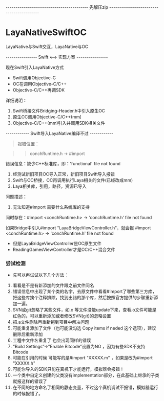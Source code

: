  ------------------------------------------ 先解压zip ------------------------------------------ 

# LayaNativeSwiftOC
LayaNative与Swift交互，LayaNative与OC

---------------- Swift <--> 实现方案 ---------------- 

现在Swift引入LayaNative方式
+ Swift调用Objective-C
+ OC在调用Objective-C/C++
+ Objective-C/C++再调SDK

详细说明：
1. Swift桥接文件Bridging-Header.h中引入原生OC
2. 原生OC调用Objective-C/C++(mm)
3. Objective-C/C++(mm)引入并调用SDK相关文件

------------ Swift导入LayaNative编译不过 ------------

>报错位置：

>> conchRuntime.h  ->  #import <functional>

错误信息：缺少C++标准库，即：'functional' file not found

1. 经测试新旧项目OC导入正常，新旧项目Swift导入报错
2. Swift与OC桥接，OC再调用执行Laya相关的文件(已经改成mm)
3. Laya相关库，引用，路径，资源已导入

问题描述：
1. 无法知道#import <functional>需要什么系统库的支持
  
同时存在：#import <conchRuntime.h> -> 'conchRuntime.h' file not found

如果Bridge中引入#import "LayaBridgeViewController.h"，就会报
#import <conchRuntime.h> -> 'conchRuntime.h' file not found

- 但是LayaBridgeViewController是OC原生文件
- ReadingGamesViewController才是OC/C++混合文件

### 尝试检测

+ 先可以再试试以下几个方法：
1. 看看是不是有新添加的文件跟之前文件同名
2. 错误信息中出现了某个类的名字，去原文件中看看#import了哪些第三方库，把这些库挨个注释排除，找到出错的那个库，然后按照官方提供的步骤重新添加一遍。
3. SVN或git忽略了某些文件，如.o 等文件没能update下来，查看.o文件可能是红色的，可以重新添加或者修改SVN(git)的忽略设置
4. 把.a文件删除再重新拖到项目中解决问题
5. 可能重复添加了文件（也可能没勾选 Copy items if neded 这个选项），建议删除后重新添加
6. 工程中文件名重复了 也会出现同样的错误
7. ”Build Settings”->”Enable Bitcode”设置为NO ，因为有些SDK不支持Bitcode
8. 可能在引用的时候 可能写的是#import "XXXXX.m" ，如果是改为#import "XXXXX.h"
9. 可能你导入的SDK只能在真机下才能运行，模拟器会报错！
10. 一个类中自定义创建的父类没有implementation部分，在此基础上继承的子类就报这样的错误了
11. 在不同的地方命名了相同的静态变量，不过这个真机调试不报错，模拟器运行的时候报错了。

